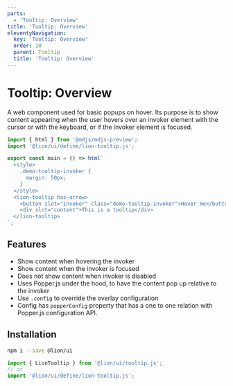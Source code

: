 ```yaml
---
parts:
  - 'Tooltip: Overview'
title: 'Tooltip: Overview'
eleventyNavigation:
  key: 'Tooltip: Overview'
  order: 10
  parent: Tooltip
  title: 'Tooltip: Overview'
---
```


# Tooltip: Overview

A web component used for basic popups on hover.
Its purpose is to show content appearing when the user hovers over an invoker element with the cursor or with the keyboard, or if the invoker element is focused.

```js script
import { html } from '@mdjs/mdjs-preview';
import '@lion/ui/define/lion-tooltip.js';
```

```js preview-story
export const main = () => html`
  <style>
    .demo-tooltip-invoker {
      margin: 50px;
    }
  </style>
  <lion-tooltip has-arrow>
    <button slot="invoker" class="demo-tooltip-invoker">Hover me</button>
    <div slot="content">This is a tooltip</div>
  </lion-tooltip>
`;
```

## Features

- Show content when hovering the invoker
- Show content when the invoker is focused
- Does not show content when invoker is disabled
- Uses Popper.js under the hood, to have the content pop up relative to the invoker
- Use `.config` to override the overlay configuration
- Config has `popperConfig` property that has a one to one relation with Popper.js configuration API.

## Installation

```bash
npm i --save @lion/ui
```

```js
import { LionTooltip } from '@lion/ui/tooltip.js';
// or
import '@lion/ui/define/lion-tooltip.js';
```
